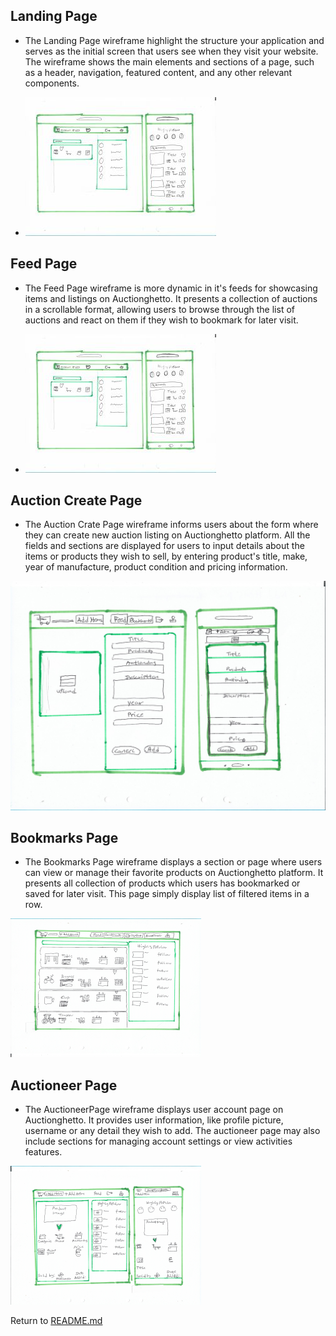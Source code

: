 ## Landing Page

 * The Landing Page wireframe highlight the structure your application and serves as the initial screen that users see when they visit your website. The wireframe shows the main elements and sections of a page, such as a header, navigation, featured content, and any other relevant components.
 - ![Wireframe_page](/docs/img/sketch.md/lfeed.jpg)


## Feed Page

 * The Feed Page wireframe is more dynamic in it's feeds for showcasing items and listings on Auctionghetto. It presents a collection of auctions in a scrollable format, allowing users to browse through the list of auctions and react on them if they wish to bookmark for later visit. 
 - ![Wireframe_page](/docs/img/sketch.md/lfeed.jpg)


## Auction Create Page

 * The Auction Crate Page wireframe informs users about the form where they can create new auction listing on Auctionghetto platform. All the fields and sections are displayed for users to input details about the items or products they wish to sell, by entering product's title, make,  year of manufacture, product condition and pricing information.

 ![Wireframe_page](/docs/img/sketch.md/additems.jpg)


## Bookmarks Page

 * The Bookmarks Page wireframe displays a section or page where users can view or manage their favorite products on Auctionghetto  platform. It presents all collection of products which users has bookmarked or saved for later visit. This page simply display list of filtered items in a row.

 ![Wireframe_page](/docs/img/sketch.md/bookmark.png)


## Auctioneer Page

 * The AuctioneerPage wireframe displays user account page on Auctionghetto. It provides user information, like profile picture, username or any detail they wish to add. The auctioneer page may also include sections for managing account settings or view  activities features.
 
 ![Wireframe_page](/docs/img/sketch.md/auctioneer.png)



Return to [README.md](https://github.com/Madu-J/auctionghetto-frontend?tab=readme-ov-file#auctiongetto--auction-website-for-all-materials)